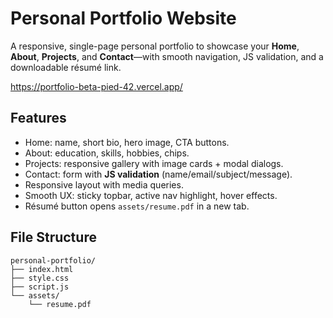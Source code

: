 # Personal Portfolio Website

A responsive, single-page personal portfolio to showcase your **Home**, **About**, **Projects**, and **Contact**—with smooth navigation, JS validation, and a downloadable résumé link.

https://portfolio-beta-pied-42.vercel.app/

## Features
- Home: name, short bio, hero image, CTA buttons.
- About: education, skills, hobbies, chips.
- Projects: responsive gallery with image cards + modal dialogs.
- Contact: form with **JS validation** (name/email/subject/message).
- Responsive layout with media queries.
- Smooth UX: sticky topbar, active nav highlight, hover effects.
- Résumé button opens `assets/resume.pdf` in a new tab.

## File Structure
```
personal-portfolio/
├── index.html
├── style.css
├── script.js
└── assets/
    └── resume.pdf
```
